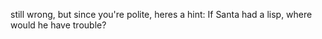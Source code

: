 still wrong, but since you're polite, heres a hint: If Santa had a lisp, where would he have trouble?
